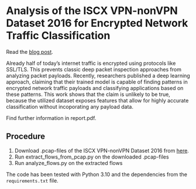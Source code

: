 # Analysis of the ISCX VPN-nonVPN Dataset 2016 for Encrypted Network Traffic Classification

Read the [blog post](https://medium.com/@Mr_Pepe/encrypted-internet-traffic-classification-a-reality-check-ff1df0e2f940).

Already half of today’s internet traffic is encrypted using protocols like SSL/TLS.
This prevents classic deep packet inspection approaches from analyzing packet payloads.
Recently, researchers published a deep learning approach, claiming that their trained
model is capable of finding patterns in encrypted network traffic payloads and classifying
applications based on these patterns. This work shows that the claim is unlikely to be true,
because the utilized dataset exposes features that allow for highly accurate classification
without incoporating any payload data.


Find further information in report.pdf.

## Procedure
1. Download .pcap-files of the ISCX VPN-nonVPN Dataset 2016 from [here](https://www.unb.ca/cic/datasets/vpn.html).
2. Run extract_flows_from_pcap.py on the downloaded .pcap-files
3. Run analyze_flows.py on the extracted flows

The code has been tested with Python 3.10 and the dependencies from the `requirements.txt` file.


